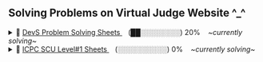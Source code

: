 <h2> Solving Problems on Virtual Judge Website ^_^ </h2>
 <details>
   <summary> 🔄 <a href="https://vjudge.net/group/devs">  DevS Problem Solving Sheets </a> &nbsp;&nbsp; <span> (██░░░░░░░░) 20% </span> &nbsp;&nbsp; <i> ~currently solving~ </i> </summary> 
   🟢 Step #0  &nbsp;&nbsp; $\color{green}{\textsf{████}}$ 100% ✅ Done <br>
   ⚫ Step #1  $\space\space$ <i>$\small{\textsf{2/5/2024 3:00 PM}}$ </i> <br>
   ⚫ Step #2 $\space\space$ <i>$\small{\textsf{10/5/2024 3:00 PM}}$ </i> <br>
   ⚫ Step #3 $\space\space$ <i>$\small{\textsf{20/5/2024 7:00 PM}}$ </i> <br>
   ⚫ Step #4 $\space\space$ <i>$\small{\textsf{24/5/2024 5:00 PM}}$ </i> <br>
 </details>

 <details>
   <summary> 🔄 <a href="https://vjudge.net/group/icpc-scu-level1">  ICPC SCU Level#1 Sheets </a> &nbsp;&nbsp; <span> (░░░░░░░░░░) 0% </span> &nbsp;&nbsp; <i> ~currently solving~ </i> </summary> 
  🔴 STL #0 <br>
  🟠 General #1 <br>
  ⚫ STLs #1 <br>
  ⚫ STLs #2 <br>
  ⚫ General #2 <br>
  ⚫ Prefix Sum - Partial Sum - Frequency Array <br>
  ⚫ General #3 <br>
  ⚫ Two Pointers <br>
  ⚫ Binary Search
 </details>

 
 
